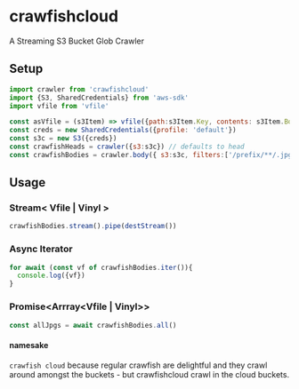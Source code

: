 # crawfishcloud
A Streaming S3 Bucket Glob Crawler

## Setup

```js
import crawler from 'crawfishcloud'
import {S3, SharedCredentials} from 'aws-sdk'
import vfile from 'vfile'

const asVfile = (s3Item) => vfile({path:s3Item.Key, contents: s3Item.Body})
const creds = new SharedCredentials({profile: 'default'})
const s3c = new S3({creds})
const crawfishHeads = crawler({s3:s3c}) // defaults to head
const crawfishBodies = crawler.body({ s3:s3c, filters:['/prefix/**/.jpg'], as:'vfile' | 'vinyl' | asVfile })
```

## Usage

### Stream< Vfile | Vinyl >

```js
crawfishBodies.stream().pipe(destStream())
```

### Async Iterator

```js
for await (const vf of crawfishBodies.iter()){
  console.log({vf})
}
```

### Promise<Arrray<Vfile | Vinyl>>

```js
const allJpgs = await crawfishBodies.all()
```

#### namesake
`crawfish cloud` because regular crawfish are delightful and they crawl around amongst the buckets - but crawfishcloud crawl in the cloud buckets.
